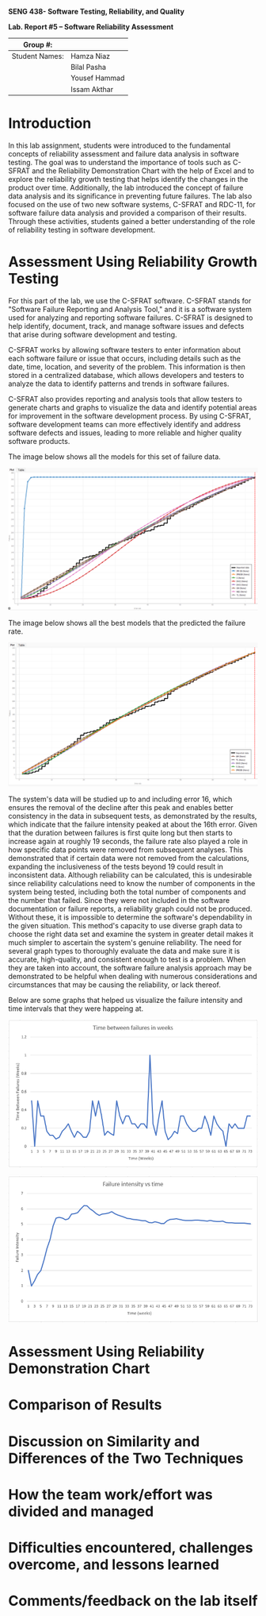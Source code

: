 **SENG 438- Software Testing, Reliability, and Quality**

**Lab. Report \#5 – Software Reliability Assessment**

| Group \#:       |   |
|-----------------|---|
| Student Names:  | Hamza Niaz |
|                 | Bilal Pasha |
|                 | Yousef Hammad |
|                 | Issam Akthar |

# Introduction

In this lab assignment, students were introduced to the fundamental concepts of reliability assessment and failure data analysis in software testing. The goal was to understand the importance of tools such as C-SFRAT and the Reliability Demonstration Chart with the help of Excel and to explore the reliability growth testing that helps identify the changes in the product over time. Additionally, the lab introduced the concept of failure data analysis and its significance in preventing future failures. The lab also focused on the use of two new software systems, C-SFRAT and RDC-11, for software failure data analysis and provided a comparison of their results. Through these activities, students gained a better understanding of the role of reliability testing in software development.

# Assessment Using Reliability Growth Testing 

For this part of the lab, we use the C-SFRAT software. C-SFRAT stands for "Software Failure Reporting and Analysis Tool," and it is a software system used for analyzing and reporting software failures. C-SFRAT is designed to help identify, document, track, and manage software issues and defects that arise during software development and testing.

C-SFRAT works by allowing software testers to enter information about each software failure or issue that occurs, including details such as the date, time, location, and severity of the problem. This information is then stored in a centralized database, which allows developers and testers to analyze the data to identify patterns and trends in software failures.

C-SFRAT also provides reporting and analysis tools that allow testers to generate charts and graphs to visualize the data and identify potential areas for improvement in the software development process. By using C-SFRAT, software development teams can more effectively identify and address software defects and issues, leading to more reliable and higher quality software products.

The image below shows all the models for this set of failure data.

![](./media/7.png)

The image below shows all the best models that the predicted the failure rate.

![](./media/6.png)

The system's data will be studied up to and including error 16, which ensures the removal of the decline after this peak and enables better consistency in the data in subsequent tests, as demonstrated by the results, which indicate that the failure intensity peaked at about the 16th error. Given that the duration between failures is first quite long but then starts to increase again at roughly 19 seconds, the failure rate also played a role in how specific data points were removed from subsequent analyses. This demonstrated that if certain data were not removed from the calculations, expanding the inclusiveness of the tests beyond 19 could result in inconsistent data. Although reliability can be calculated, this is undesirable since reliability calculations need to know the number of components in the system being tested, including both the total number of components and the number that failed. Since they were not included in the software documentation or failure reports, a reliability graph could not be produced. Without these, it is impossible to determine the software's dependability in the given situation. This method's capacity to use diverse graph data to choose the right data set and examine the system in greater detail makes it much simpler to ascertain the system's genuine reliability. The need for several graph types to thoroughly evaluate the data and make sure it is accurate, high-quality, and consistent enough to test is a problem. When they are taken into account, the software failure analysis approach may be demonstrated to be helpful when dealing with numerous considerations and circumstances that may be causing the reliability, or lack thereof.

Below are some graphs that helped us visualize the failure intensity and time intervals that they were happeing at.

![](./media/1.png)

![](./media/2.png)

# Assessment Using Reliability Demonstration Chart 

# 

# Comparison of Results

# Discussion on Similarity and Differences of the Two Techniques

# How the team work/effort was divided and managed

# 

# Difficulties encountered, challenges overcome, and lessons learned

# Comments/feedback on the lab itself
